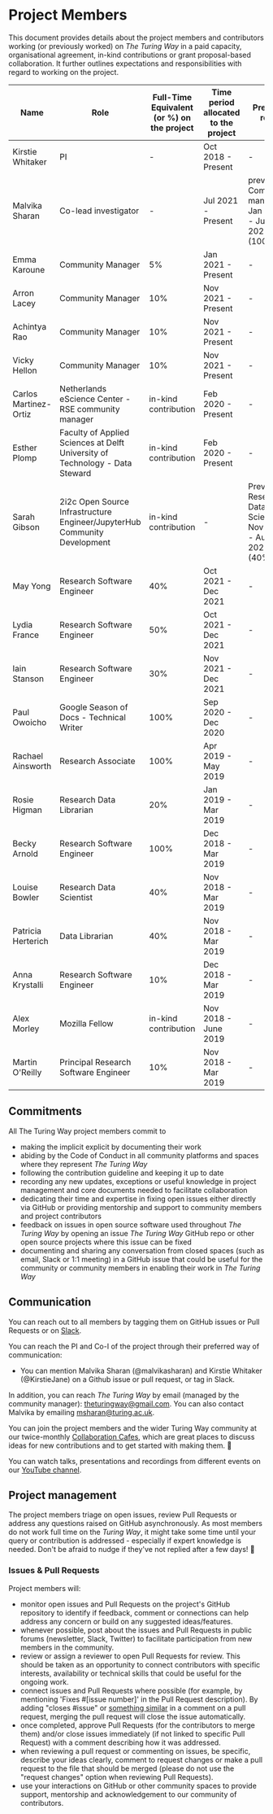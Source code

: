 # Project Members

This document provides details about the project members and contributors working (or previously worked) on _The Turing Way_ in a paid capacity, organisational agreement, in-kind contributions or grant proposal-based collaboration.
It further outlines expectations and responsibilities with regard to working on the project.

| Name | Role | Full-Time Equivalent (or %) on the project | Time period allocated to the project | Previous roles |
|---|---|---|---|---|
| Kirstie Whitaker | PI | - | Oct 2018 - Present | - |
| Malvika Sharan | Co-lead investigator | - | Jul 2021 - Present | previously: Community manager, Jan 2020 - Jun 2021 (100%) |
| Emma Karoune | Community Manager | 5% | Jan 2021 - Present | - |
| Arron Lacey | Community Manager | 10% | Nov 2021 - Present | - |
| Achintya Rao | Community Manager | 10% | Nov 2021 - Present | - |
| Vicky Hellon | Community Manager | 10% | Nov 2021 - Present | - |
| Carlos Martinez-Ortiz | Netherlands eScience Center - RSE community manager | in-kind contribution | Feb 2020 - Present | - |
| Esther Plomp | Faculty of Applied Sciences at Delft University of Technology - Data Steward | in-kind contribution | Feb 2020 - Present | - |
| Sarah Gibson | 2i2c Open Source Infrastructure Engineer/JupyterHub Community Development | in-kind contribution | - | Prevously: Research Data Scientist, Nov 2018 - Aug 2021 (40%) |
| May Yong | Research Software Engineer | 40% | Oct 2021 - Dec 2021 | - |
| Lydia France | Research Software Engineer | 50% | Oct 2021 - Dec 2021 | - |
| Iain Stanson | Research Software Engineer | 30% | Nov 2021 - Dec 2021 | - |
| Paul Owoicho | Google Season of Docs - Technical Writer | 100% | Sep 2020 - Dec 2020 | - |
| Rachael Ainsworth | Research Associate | 100% | Apr 2019 - May 2019 | - |
| Rosie Higman | Research Data Librarian | 20% | Jan 2019 - Mar 2019 | - |
| Becky Arnold | Research Software Engineer | 100% | Dec 2018 - Mar 2019 | - |
| Louise Bowler | Research Data Scientist | 40% | Nov 2018 - Mar 2019 | - |
| Patricia Herterich | Data Librarian | 40% | Nov 2018 - Mar 2019 | - |
| Anna Krystalli | Research Software Engineer | 10% | Dec 2018 - Mar 2019 | - |
| Alex Morley | Mozilla Fellow | in-kind contribution |  Nov 2018 - June 2019  | - |
| Martin O'Reilly | Principal Research Software Engineer | 10% | Nov 2018 - Mar 2019 | - |

## Commitments

All The Turing Way project members commit to
- making the implicit explicit by documenting their work
- abiding by the Code of Conduct in all community platforms and spaces where they represent _The Turing Way_
- following the contribution guideline and keeping it up to date
- recording any new updates, exceptions or useful knowledge in project management and core documents needed to facilitate collaboration
- dedicating their time and expertise in fixing open issues either directly via GitHub or providing mentorship and support to community members and project contributors
- feedback on issues in open source software used throughout _The Turing Way_ by opening an issue _The Turing Way_ GitHub repo or other open source projects where this issue can be fixed
- documenting and sharing any conversation from closed spaces (such as email, Slack or 1:1 meeting) in a GitHub issue that could be useful for the community or community members in enabling their work in _The Turing Way_ 

## Communication

You can reach out to all members by tagging them on GitHub issues or Pull Requests or on [Slack](https://join.slack.com/t/theturingway/shared_invite/zt-fn608gvb-h_ZSpoA29cCdUwR~TIqpBw).

You can reach the PI and Co-I of the project through their preferred way of communication:
- You can mention Malvika Sharan (@malvikasharan) and Kirstie Whitaker (@KirstieJane) on a Github issue or pull request, or tag in Slack.

In addition, you can reach _The Turing Way_ by email (managed by the community manager): theturingway@gmail.com. 
You can also contact Malvika by emailing [msharan@turing.ac.uk](mailto:msharan@turing.ac.uk).

You can join the project members and the wider Turing Way community at our twice-monthly [Collaboration Cafes](https://the-turing-way.netlify.app/community-handbook/coworking/coworking-collabcafe.html), which are great places to discuss ideas for new contributions and to get started with making them. :rocket:

You can watch talks, presentations and recordings from different events on our [YouTube channel](https://www.youtube.com/channel/UCPDxZv5BMzAw0mPobCbMNuA).

## Project management

The project members triage on open issues, review Pull Requests or address any questions raised on GitHub asynchronously.
As most members do not work full time on the _Turing Way_, it might take some time until your query or contribution is addressed - especially if expert knowledge is needed. Don't be afraid to nudge if they've not replied after a few days! :sparkling_heart:

### Issues & Pull Requests

Project members will:
- monitor open issues and Pull Requests on the project's GitHub repository to identify if feedback, comment or connections can help address any concern or build on any suggested ideas/features.
- whenever possible, post about the issues and Pull Requests in public forums (newsletter, Slack, Twitter) to facilitate participation from new members in the community.
- review or assign a reviewer to open Pull Requests for review. This should be taken as an opportunity to connect contributors with specific interests, availability or technical skills that could be useful for the ongoing work.
- connect issues and Pull Requests where possible (for example, by mentioning 'Fixes #[issue number]' in the Pull Request description). By adding "closes #issue" or [something similar](https://help.github.com/articles/closing-issues-using-keywords/) in a comment on a pull request, merging the pull request will close the issue automatically.
- once completed, approve Pull Requests (for the contributors to merge them) and/or close issues immediately (if not linked to specific Pull Request) with a comment describing how it was addressed. 
- when reviewing a pull request or commenting on issues, be specific, describe your ideas clearly, comment to request changes or make a pull request to the file that should be merged (please do not use the "request changes" option when reviewing Pull Requests).
- use your interactions on GitHub or other community spaces to provide support, mentorship and acknowledgement to our community of contributors.
